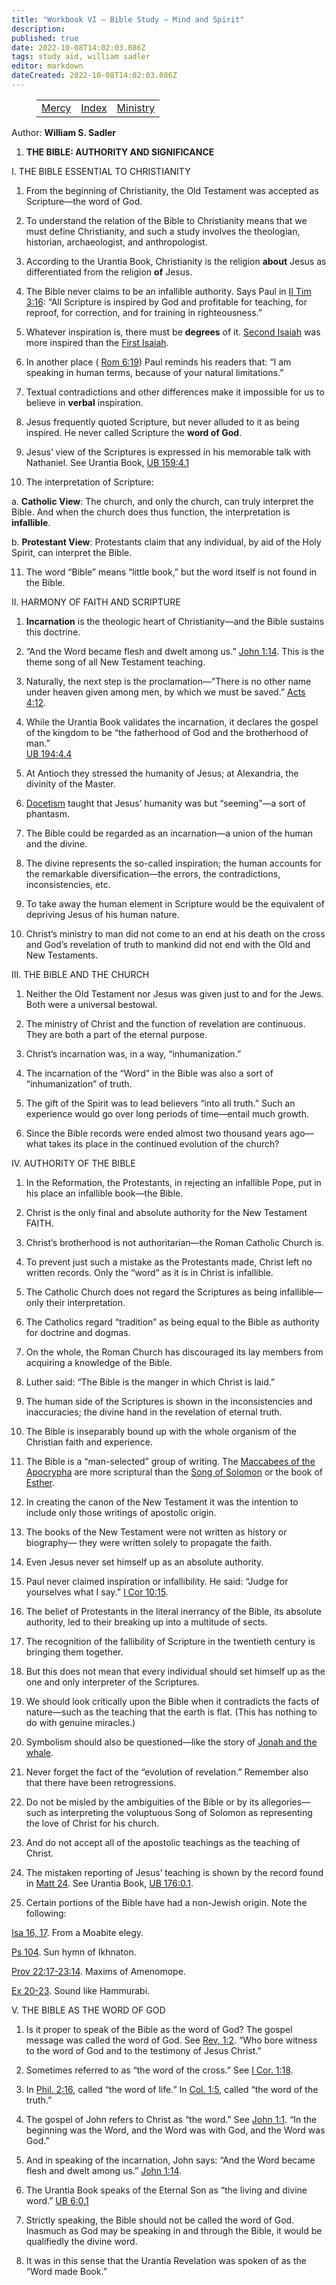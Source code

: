 ```yaml
---
title: "Workbook VI — Bible Study — Mind and Spirit"
description: 
published: true
date: 2022-10-08T14:02:03.086Z
tags: study aid, william sadler
editor: markdown
dateCreated: 2022-10-08T14:02:03.086Z
---
```


<figure class="table chapter-navigator">
	<table>
		<tbody>
		<tr>
			<td><a href="/en/William_S_Sadler/Workbook_6_Bible_Study/Mercy">Mercy</a></td>
			<td><a href="/en/William_S_Sadler/Workbook_6_Bible_Study/Index">Index</a></td>
			<td><a href="/en/William_S_Sadler/Workbook_6_Bible_Study/Ministry">Ministry</a></td>
		</tr>
		</tbody>
	</table>
</figure>

Author: **William S. Sadler**


1. **THE BIBLE: AUTHORITY AND SIGNIFICANCE**

I. THE BIBLE ESSENTIAL TO CHRISTIANITY

1. From the beginning of Christianity, the Old Testament was accepted as Scripture—the word of God.

2. To understand the relation of the Bible to Christianity means that we must define Christianity, and such a study involves the theologian, historian, archaeologist, and anthropologist.

3. According to the Urantia Book, Christianity is the religion **about** Jesus as differentiated from the religion **of** Jesus.

4. The Bible never claims to be an infallible authority. Says Paul in [II Tim 3:16](/en/Bible/2_Timothy/3#v16): “All Scripture is inspired by God and profitable for teaching, for reproof, for correction, and for training in righteousness.”

5. Whatever inspiration is, there must be **degrees** of it. [Second Isaiah](/en/Bible/Isaiah/2.htm) was more inspired than the [First Isaiah](/en/Bible/Isaiah/1.htm).

6. In another place ( [Rom 6:19](/en/Bible/Romans/6#v19)) Paul reminds his readers that: “I am speaking in human terms, because of your natural limitations.”

7. Textual contradictions and other differences make it impossible for us to believe in **verbal** inspiration.

8. Jesus frequently quoted Scripture, but never alluded to it as being inspired. He never called Scripture the **word of God**.

9. Jesus’ view of the Scriptures is expressed in his memorable talk with Nathaniel. See Urantia Book, [UB 159:4.1](/en/The_Urantia_Book/159#p4_1)

10. The interpretation of Scripture:

a. **Catholic View**: The church, and only the church, can truly interpret the Bible. And when the church does thus function, the interpretation is **infallible**.

b. **Protestant View**: Protestants claim that any individual, by aid of the Holy Spirit, can interpret the Bible.

11. The word “Bible” means “little book,” but the word itself is not found in the Bible.

II. HARMONY OF FAITH AND SCRIPTURE

1. **Incarnation** is the theologic heart of Christianity—and the Bible sustains this doctrine.

2. “And the Word became flesh and dwelt among us.” [John 1:14](/en/Bible/John/1#v14). This is the theme song of all New Testament teaching.

3. Naturally, the next step is the proclamation—”There is no other name under heaven given among men, by which we must be saved.” [Acts 4:12](/en/Bible/Acts_of_the_Apostles/4#v12).

4. While the Urantia Book validates the incarnation, it declares the gospel of the kingdom to be “the fatherhood of God and the brotherhood of man.”   
[UB 194:4.4](/en/The_Urantia_Book/194#p4_4)

5. At Antioch they stressed the humanity of Jesus; at Alexandria, the divinity of the Master.

6. [Docetism](https://en.wikipedia.org/wiki/Docetism) taught that Jesus’ humanity was but “seeming”—a sort of phantasm.

7. The Bible could be regarded as an incarnation—a union of the human and the divine.

8. The divine represents the so-called inspiration; the human accounts for the remarkable diversification—the errors, the contradictions, inconsistencies, etc.

9. To take away the human element in Scripture would be the equivalent of depriving Jesus of his human nature.

10. Christ’s ministry to man did not come to an end at his death on the cross and God’s revelation of truth to mankind did not end with the Old and New Testaments.

III. THE BIBLE AND THE CHURCH

1. Neither the Old Testament nor Jesus was given just to and for the Jews. Both were a universal bestowal.

2. The ministry of Christ and the function of revelation are continuous. They are both a part of the eternal purpose.

3. Christ’s incarnation was, in a way, “inhumanization.”

4. The incarnation of the “Word” in the Bible was also a sort of “inhumanization” of truth.

5. The gift of the Spirit was to lead believers “into all truth.” Such an experience would go over long periods of time—entail much growth.

6. Since the Bible records were ended almost two thousand years ago—what takes its place in the continued evolution of the church?

IV. AUTHORITY OF THE BIBLE

1. In the Reformation, the Protestants, in rejecting an infallible Pope, put in his place an infallible book—the Bible.

2. Christ is the only final and absolute authority for the New Testament FAITH.

3. Christ’s brotherhood is not authoritarian—the Roman Catholic Church is.

4. To prevent just such a mistake as the Protestants made, Christ left no written records. Only the “word” as it is in Christ is infallible.

5. The Catholic Church does not regard the Scriptures as being infallible— only their interpretation.

6. The Catholics regard “tradition” as being equal to the Bible as authority for doctrine and dogmas.

7. On the whole, the Roman Church has discouraged its lay members from acquiring a knowledge of the Bible.

8. Luther said: “The Bible is the manger in which Christ is laid.”

9. The human side of the Scriptures is shown in the inconsistencies and inaccuracies; the divine hand in the revelation of eternal truth.

10. The Bible is inseparably bound up with the whole organism of the Christian faith and experience.

11. The Bible is a “man-selected” group of writing. The [Maccabees of the Apocrypha](http://etext.virginia.edu/toc/modeng/public/Kjv1Mac.html) are more scriptural than the [Song of Solomon](/en/Bible/Songs/1.htm) or the book of [Esther](/en/Bible/Esther/1.htm).

12. In creating the canon of the New Testament it was the intention to include only those writings of apostolic origin.

13. The books of the New Testament were not written as history or biography— they were written solely to propagate the faith.

14. Even Jesus never set himself up as an absolute authority.

15. Paul never claimed inspiration or infallibility. He said: “Judge for yourselves what I say.” [I Cor 10:15](/en/Bible/1_Corinthians/10#v15).

16. The belief of Protestants in the literal inerrancy of the Bible, its absolute authority, led to their breaking up into a multitude of sects.

17. The recognition of the fallibility of Scripture in the twentieth century is bringing them together.

18. But this does not mean that every individual should set himself up as the one and only interpreter of the Scriptures.

19. We should look critically upon the Bible when it contradicts the facts of nature—such as the teaching that the earth is flat. (This has nothing to do with genuine miracles.)

20. Symbolism should also be questioned—like the story of [Jonah and the whale](/en/The_Urantia_Book/130#p1_2).

21. Never forget the fact of the “evolution of revelation.” Remember also that there have been retrogressions.

22. Do not be misled by the ambiguities of the Bible or by its allegories— such as interpreting the voluptuous Song of Solomon as representing the love of Christ for his church.

23. And do not accept all of the apostolic teachings as the teaching of Christ.

24. The mistaken reporting of Jesus’ teaching is shown by the record found in [Matt 24](/en/Bible/Matthew/24.htm). See Urantia Book, [UB 176:0.1](/en/The_Urantia_Book/176#p0_1).

25. Certain portions of the Bible have had a non-Jewish origin. Note the following:

[Isa 16, 17](/en/Bible/Isaiah/16.htm). From a Moabite elegy.

[Ps 104](/en/Bible/Psalms/104.htm). Sun hymn of Ikhnaton.

[Prov 22:17-23:14](/en/Bible/Proverbs/22#v17). Maxims of Amenomope.

[Ex 20-23](/en/Bible/Exodus/20.htm). Sound like Hammurabi.

V. THE BIBLE AS THE WORD OF GOD

1. Is it proper to speak of the Bible as the word of God? The gospel message was called the word of God. See [Rev, 1:2](/en/Bible/Revelation/1#v2). “Who bore witness to the word of God and to the testimony of Jesus Christ.”

2. Sometimes referred to as “the word of the cross.” See [I Cor. 1:18](/en/Bible/1_Corinthians/1#v18).

3. In [Phil. 2:16](/en/Bible/Philippians/2#v16), called “the word of life.” In [Col. 1:5](/en/Bible/Colossians/1#v5), called “the word of the truth.”

4. The gospel of John refers to Christ as “the word.” See [John 1:1](/en/Bible/John/1#v1). “In the beginning was the Word, and the Word was with God, and the Word was God.”

5. And in speaking of the incarnation, John says: “And the Word became flesh and dwelt among us.” [John 1:14](/en/Bible/John/1#v14).

6. The Urantia Book speaks of the Eternal Son as “the living and divine word.” [UB 6:0.1](/en/The_Urantia_Book/6#p0_1)

7. Strictly speaking, the Bible should not be called the word of God. Inasmuch as God may be speaking in and through the Bible, it would be qualifiedly the divine word.

8. It was in this sense that the Urantia Revelation was spoken of as the “Word made Book.”


<br>

